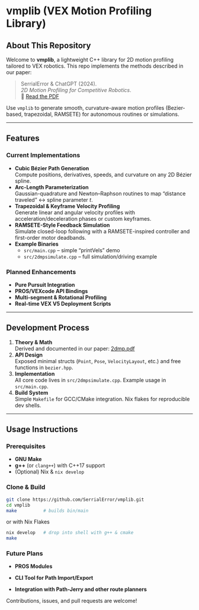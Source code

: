 # vmplib (VEX Motion Profiling Library)  

## About This Repository  

Welcome to **vmplib**, a lightweight C++ library for 2D motion profiling tailored to VEX robotics. This repo implements the methods described in our paper:

> SerrialError & ChatGPT (2024).  
> *2D Motion Profiling for Competitive Robotics*.  
> 📄 [Read the PDF](https://github.com/SerrialError/latex-papers/blob/main/2dmp.pdf)

Use `vmplib` to generate smooth, curvature-aware motion profiles (Bezier-based, trapezoidal, RAMSETE) for autonomous routines or simulations.

---

## Features  

### Current Implementations  
- **Cubic Bézier Path Generation**  
  Compute positions, derivatives, speeds, and curvature on any 2D Bézier spline.  
- **Arc-Length Parameterization**  
  Gaussian-quadrature and Newton–Raphson routines to map “distance traveled” ↔︎ spline parameter *t*.  
- **Trapezoidal & Keyframe Velocity Profiling**  
  Generate linear and angular velocity profiles with acceleration/deceleration phases or custom keyframes.  
- **RAMSETE-Style Feedback Simulation**  
  Simulate closed-loop following with a RAMSETE-inspired controller and first-order motor deadbands.  
- **Example Binaries**  
  - `src/main.cpp` – simple “printVels” demo  
  - `src/2dmpsimulate.cpp` – full simulation/driving example  

### Planned Enhancements  
- **Pure Pursuit Integration**  
- **PROS/VEXcode API Bindings**  
- **Multi-segment & Rotational Profiling**  
- **Real-time VEX V5 Deployment Scripts**

---
## Development Process  

1. **Theory & Math**  
   Derived and documented in our paper: [2dmp.pdf](https://github.com/SerrialError/latex-papers/blob/main/2dmp.pdf)  
2. **API Design**  
   Exposed minimal structs (`Point`, `Pose`, `VelocityLayout`, etc.) and free functions in `bezier.hpp`.  
3. **Implementation**  
   All core code lives in `src/2dmpsimulate.cpp`. Example usage in `src/main.cpp`.  
4. **Build System**  
   Simple `Makefile` for GCC/CMake integration. Nix flakes for reproducible dev shells.

---

## Usage Instructions  

### Prerequisites  
- **GNU Make**  
- **g++** (or `clang++`) with C++17 support  
- (Optional) Nix & `nix develop`

### Clone & Build  

```bash
git clone https://github.com/SerrialError/vmplib.git
cd vmplib
make          # builds bin/main
```
or with Nix Flakes
```bash
nix develop   # drop into shell with g++ & cmake
make
```
### Future Plans
- **PROS Modules**

- **CLI Tool for Path Import/Export**

- **Integration with Path-Jerry and other route planners**

Contributions, issues, and pull requests are welcome!
